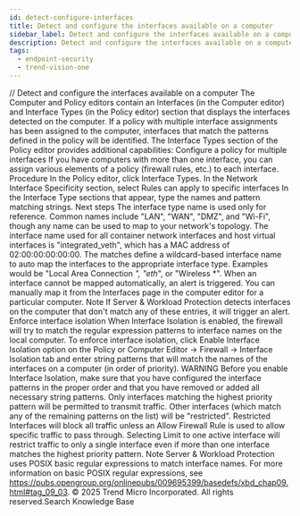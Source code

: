 ```yaml
---
id: detect-configure-interfaces
title: Detect and configure the interfaces available on a computer
sidebar_label: Detect and configure the interfaces available on a computer
description: Detect and configure the interfaces available on a computer
tags:
  - endpoint-security
  - trend-vision-one
---
```


/*<![CDATA[*/ $('#title').html($('meta[name=map-description]').attr('content')); /*]]>*/ Detect and configure the interfaces available on a computer The Computer and Policy editors contain an Interfaces (in the Computer editor) and Interface Types (in the Policy editor) section that displays the interfaces detected on the computer. If a policy with multiple interface assignments has been assigned to the computer, interfaces that match the patterns defined in the policy will be identified. The Interface Types section of the Policy editor provides additional capabilities: Configure a policy for multiple interfaces If you have computers with more than one interface, you can assign various elements of a policy (firewall rules, etc.) to each interface. Procedure In the Policy editor, click Interface Types. In the Network Interface Specificity section, select Rules can apply to specific interfaces In the Interface Type sections that appear, type the names and pattern matching strings. Next steps The interface type name is used only for reference. Common names include "LAN", "WAN", "DMZ", and "Wi-Fi", though any name can be used to map to your network's topology. The interface name used for all container network interfaces and host virtual interfaces is "integrated_veth", which has a MAC address of 02:00:00:00:00:00. The matches define a wildcard-based interface name to auto map the interfaces to the appropriate interface type. Examples would be "Local Area Connection *", "eth*", or "Wireless *". When an interface cannot be mapped automatically, an alert is triggered. You can manually map it from the Interfaces page in the computer editor for a particular computer. Note If Server & Workload Protection detects interfaces on the computer that don't match any of these entries, it will trigger an alert. Enforce interface isolation When Interface Isolation is enabled, the firewall will try to match the regular expression patterns to interface names on the local computer. To enforce interface isolation, click Enable Interface Isolation option on the Policy or Computer Editor → Firewall → Interface Isolation tab and enter string patterns that will match the names of the interfaces on a computer (in order of priority). WARNING Before you enable Interface Isolation, make sure that you have configured the interface patterns in the proper order and that you have removed or added all necessary string patterns. Only interfaces matching the highest priority pattern will be permitted to transmit traffic. Other interfaces (which match any of the remaining patterns on the list) will be "restricted". Restricted Interfaces will block all traffic unless an Allow Firewall Rule is used to allow specific traffic to pass through. Selecting Limit to one active interface will restrict traffic to only a single interface even if more than one interface matches the highest priority pattern. Note Server & Workload Protection uses POSIX basic regular expressions to match interface names. For more information on basic POSIX regular expressions, see https://pubs.opengroup.org/onlinepubs/009695399/basedefs/xbd_chap09.html#tag_09_03. © 2025 Trend Micro Incorporated. All rights reserved.Search Knowledge Base